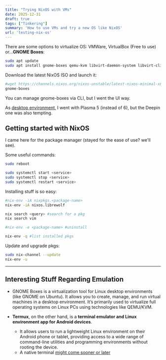 ```yaml
---
title: "Trying NixOS with VMs"
date: 2025-12-31
draft: true
tags: ["Tinkering"]
summary: 'How to use VMs and try a new OS like NixOS'
url: 'testing-nix-os'
---
```


There are some options to virtualize OS: VMWare, VirtualBox (Free to use) or...**GNOME Boxes**:

```sh
sudo apt update
sudo apt install gnome-boxes qemu-kvm libvirt-daemon-system libvirt-clients
```

Download the latest NixOS ISO and launch it:

```sh
#wget https://channels.nixos.org/nixos-unstable/latest-nixos-minimal-x86_64-linux.iso -O nixos.iso
gnome-boxes
```

You can manage gnome-boxes via CLI, but I went the UI way.


As [desktop environment](https://wiki.nixos.org/wiki/Category:Desktop_environment), I went with Plasma 5 (instead of 6), but the Deepin one was also tempting.

## Getting started with NixOS

I came here for the package manager (stayed for the ease of use? we'll see).

Some useful commands:

```sh
sudo reboot

sudo systemctl start <service>
sudo systemctl stop <service>
sudo systemctl restart <service>
```

Installing stuff is so easy:

```sh
#nix-env -iA nixpkgs.<package-name>
nix-env -iA nixos.librewolf

nix search <query> #search for a pkg
nix search vim

#nix-env -e <package-name> #uninstall

nix-env -q #list installed pkgs
```

Update and upgrade pkgs:

```sh
sudo nix-channel --update
nix-env -u
```

---

## Interesting Stuff Regarding Emulation

* GNOME Boxes is a virtualization tool for Linux desktop environments (like GNOME on Ubuntu). It allows you to create, manage, and run virtual machines in a desktop environment. It’s primarily used to virtualize full operating systems on Linux PCs using technologies like QEMU/KVM.

* **Termux**, on the other hand, is a **terminal emulator and Linux environment app for Android devices**.
    * It allows users to run a lightweight Linux environment on their Android phone or tablet, providing access to a wide range of command-line utilities and programming environments without rooting the device.
    * A native terminal [might come sooner or later](https://www.androidpolice.com/android-linux-terminal/)